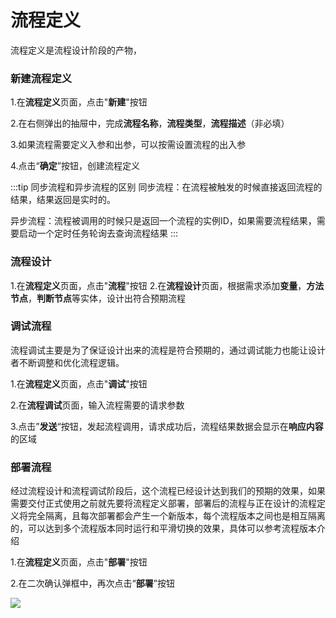 # 流程定义

流程定义是流程设计阶段的产物，

### 新建流程定义

1.在**流程定义**页面，点击"**新建**"按钮

2.在右侧弹出的抽屉中，完成**流程名称**，**流程类型**，**流程描述**（非必填）

3.如果流程需要定义入参和出参，可以按需设置流程的出入参

4.点击“**确定**”按钮，创建流程定义





:::tip 同步流程和异步流程的区别
同步流程：在流程被触发的时候直接返回流程的结果，结果返回是实时的。

异步流程：流程被调用的时候只是返回一个流程的实例ID，如果需要流程结果，需要启动一个定时任务轮询去查询流程结果
:::



### 流程设计
1.在**流程定义**页面，点击"**流程**"按钮
2.在**流程设计**页面，根据需求添加**变量**，**方法节点**，**判断节点**等实体，设计出符合预期流程




### 调试流程
流程调试主要是为了保证设计出来的流程是符合预期的，通过调试能力也能让设计者不断调整和优化流程逻辑。

1.在**流程定义**页面，点击"**调试**"按钮

2.在**流程调试**页面，输入流程需要的请求参数

3.点击”**发送**“按钮，发起流程调用，请求成功后，流程结果数据会显示在**响应内容**的区域



### 部署流程
经过流程设计和流程调试阶段后，这个流程已经设计达到我们的预期的效果，如果需要交付正式使用之前就先要将流程定义部署，部署后的流程与正在设计的流程定义将完全隔离，且每次部署都会产生一个新版本，每个流程版本之间也是相互隔离的，可以达到多个流程版本同时运行和平滑切换的效果，具体可以参考流程版本介绍

1.在**流程定义**页面，点击"**部署**"按钮

2.在二次确认弹框中，再次点击“**部署**”按钮

![](/juggle/images/guide/user/deploy_flow.png)